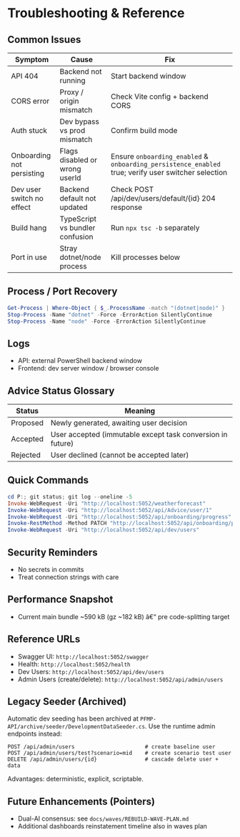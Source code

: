 ﻿# Troubleshooting & Reference

## Common Issues
| Symptom | Cause | Fix |
|---------|-------|-----|
| API 404 | Backend not running | Start backend window |
| CORS error | Proxy / origin mismatch | Check Vite config + backend CORS | 
| Auth stuck | Dev bypass vs prod mismatch | Confirm build mode | 
| Onboarding not persisting | Flags disabled or wrong userId | Ensure `onboarding_enabled` & `onboarding_persistence_enabled` true; verify user switcher selection |
| Dev user switch no effect | Backend default not updated | Check POST /api/dev/users/default/{id} 204 response |
| Build hang | TypeScript vs bundler confusion | Run `npx tsc -b` separately |
| Port in use | Stray dotnet/node process | Kill processes below |

## Process / Port Recovery
```powershell
Get-Process | Where-Object { $_.ProcessName -match "(dotnet|node)" }
Stop-Process -Name "dotnet" -Force -ErrorAction SilentlyContinue
Stop-Process -Name "node" -Force -ErrorAction SilentlyContinue
```

## Logs
- API: external PowerShell backend window
- Frontend: dev server window / browser console

## Advice Status Glossary
| Status | Meaning |
|--------|---------|
| Proposed | Newly generated, awaiting user decision |
| Accepted | User accepted (immutable except task conversion in future) |
| Rejected | User declined (cannot be accepted later) |

## Quick Commands
```powershell
cd P:; git status; git log --oneline -5
Invoke-WebRequest -Uri "http://localhost:5052/weatherforecast"
Invoke-WebRequest -Uri "http://localhost:5052/api/Advice/user/1"
Invoke-WebRequest -Uri "http://localhost:5052/api/onboarding/progress"
Invoke-RestMethod -Method PATCH "http://localhost:5052/api/onboarding/progress/step/welcome" -Body '{"data":{"ack":true},"completed":true}' -ContentType 'application/json'
Invoke-WebRequest -Uri "http://localhost:5052/api/dev/users"
```

## Security Reminders
- No secrets in commits
- Treat connection strings with care

## Performance Snapshot
- Current main bundle ~590 kB (gz ~182 kB) â€“ pre code-splitting target

## Reference URLs
- Swagger UI: `http://localhost:5052/swagger`
- Health: `http://localhost:5052/health`
- Dev Users: `http://localhost:5052/api/dev/users`
 - Admin Users (create/delete): `http://localhost:5052/api/admin/users`

## Legacy Seeder (Archived)
Automatic dev seeding has been archived at `PFMP-API/archive/seeder/DevelopmentDataSeeder.cs`.
Use the runtime admin endpoints instead:
```
POST /api/admin/users                      # create baseline user
POST /api/admin/users/test?scenario=mid    # create scenario test user
DELETE /api/admin/users/{id}               # cascade delete user + data
```
Advantages: deterministic, explicit, scriptable.

## Future Enhancements (Pointers)
- Dual-AI consensus: see `docs/waves/REBUILD-WAVE-PLAN.md`
- Additional dashboards reinstatement timeline also in waves plan

